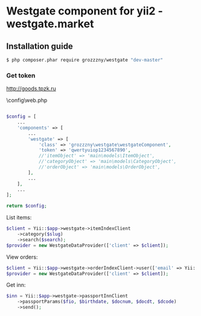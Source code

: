 Westgate component for yii2 - westgate.market
==============================

## Installation guide
```bash
$ php composer.phar require grozzzny/westgate "dev-master"
```

### Get token
http://goods.tpzk.ru

\config\web.php

```php

$config = [
    ...
    'components' => [
        ...
        'westgate' => [
            'class' => 'grozzzny\westgate\westgateComponent',
            'token' => 'qwertyuiop1234567890',
            //'itemObject' => 'main\models\ItemObject',
            //'categoryObject' => 'main\models\CategoryObject',
            //'orderObject' => 'main\models\OrderObject',
        ],
        ...
    ],
    ...
];

return $config;

```
List items:
```php
$client = Yii::$app->westgate->itemIndexClient
    ->category($slug)
    ->search($search);
$provider = new WestgateDataProvider(['client' => $client]);
```

View orders:
```php
$client = Yii::$app->westgate->orderIndexClient->user(['email' => Yii::$app->user->identity->email]);
$provider = new WestgateDataProvider(['client' => $client]);
```

Get inn:
```php
$inn = Yii::$app->westgate->passportInnClient
    ->passportParams($fio, $birthdate, $docnum, $docdt, $dcode)
    ->send();
```
